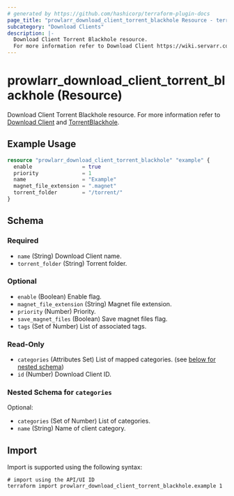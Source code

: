```yaml
---
# generated by https://github.com/hashicorp/terraform-plugin-docs
page_title: "prowlarr_download_client_torrent_blackhole Resource - terraform-provider-prowlarr"
subcategory: "Download Clients"
description: |-
  Download Client Torrent Blackhole resource.
  For more information refer to Download Client https://wiki.servarr.com/prowlarr/settings#download-clients and TorrentBlackhole https://wiki.servarr.com/prowlarr/supported#torrentblackhole.
---
```


# prowlarr_download_client_torrent_blackhole (Resource)

<!-- subcategory:Download Clients -->
Download Client Torrent Blackhole resource.
For more information refer to [Download Client](https://wiki.servarr.com/prowlarr/settings#download-clients) and [TorrentBlackhole](https://wiki.servarr.com/prowlarr/supported#torrentblackhole).

## Example Usage

```terraform
resource "prowlarr_download_client_torrent_blackhole" "example" {
  enable                = true
  priority              = 1
  name                  = "Example"
  magnet_file_extension = ".magnet"
  torrent_folder        = "/torrent/"
}
```

<!-- schema generated by tfplugindocs -->
## Schema

### Required

- `name` (String) Download Client name.
- `torrent_folder` (String) Torrent folder.

### Optional

- `enable` (Boolean) Enable flag.
- `magnet_file_extension` (String) Magnet file extension.
- `priority` (Number) Priority.
- `save_magnet_files` (Boolean) Save magnet files flag.
- `tags` (Set of Number) List of associated tags.

### Read-Only

- `categories` (Attributes Set) List of mapped categories. (see [below for nested schema](#nestedatt--categories))
- `id` (Number) Download Client ID.

<a id="nestedatt--categories"></a>
### Nested Schema for `categories`

Optional:

- `categories` (Set of Number) List of categories.
- `name` (String) Name of client category.

## Import

Import is supported using the following syntax:

```shell
# import using the API/UI ID
terraform import prowlarr_download_client_torrent_blackhole.example 1
```
